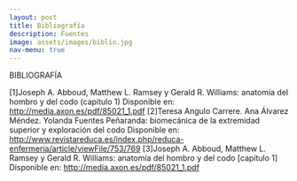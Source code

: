 ```yaml
---
layout: post
title: Bibliografía
description: Fuentes
image: assets/images/biblio.jpg
nav-menu: true
---
```


BIBLIOGRAFÍA

[1]Joseph A. Abboud, Matthew L. Ramsey y Gerald R. Williams: anatomía del hombro y del codo
(capitulo 1) Disponible en: http://media.axon.es/pdf/85021_1.pdf
[2]Teresa Angulo Carrere. Ana Álvarez Méndez. Yolanda Fuentes Peñaranda: biomecánica de la extremidad superior y exploración del codo Disponible en: http://www.revistareduca.es/index.php/reduca-enfermeria/article/viewFile/753/769
[3]Joseph A. Abboud, Matthew L. Ramsey y Gerald R. Williams: anatomía del hombro y del codo [capitulo 1] Disponible en: http://media.axon.es/pdf/85021_1.pdf



